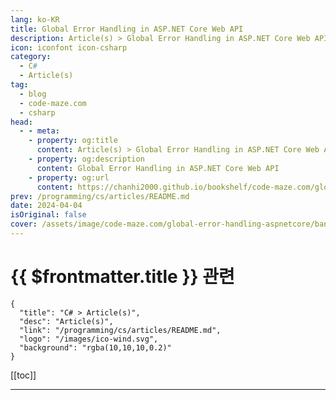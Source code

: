 ```yaml
---
lang: ko-KR
title: Global Error Handling in ASP.NET Core Web API
description: Article(s) > Global Error Handling in ASP.NET Core Web API
icon: iconfont icon-csharp
category: 
  - C#
  - Article(s)
tag: 
  - blog
  - code-maze.com
  - csharp
head:  
  - - meta:
    - property: og:title
      content: Article(s) > Global Error Handling in ASP.NET Core Web API
    - property: og:description
      content: Global Error Handling in ASP.NET Core Web API
    - property: og:url
      content: https://chanhi2000.github.io/bookshelf/code-maze.com/global-error-handling-aspnetcore.html
prev: /programming/cs/articles/README.md
date: 2024-04-04
isOriginal: false
cover: /assets/image/code-maze.com/global-error-handling-aspnetcore/banner.png
---
```


# {{ $frontmatter.title }} 관련

```component VPCard
{
  "title": "C# > Article(s)",
  "desc": "Article(s)",
  "link": "/programming/cs/articles/README.md",
  "logo": "/images/ico-wind.svg",
  "background": "rgba(10,10,10,0.2)"
}
```

[[toc]]

---

<SiteInfo
  name="Global Error Handling in ASP.NET Core Web API"
  desc="Find out how to replace try-catch blocks in your code with the Global Error Handling by using the custom or built-in middleware in ASP.NET Core."
  url="https://code-maze.com/global-error-handling-aspnetcore/"
  logo="/assets/image/code-maze.com/favicon.png"
  preview="/assets/image/code-maze.com/global-error-handling-aspnetcore/banner.png"/>

<!-- TODO: 작성 -->
